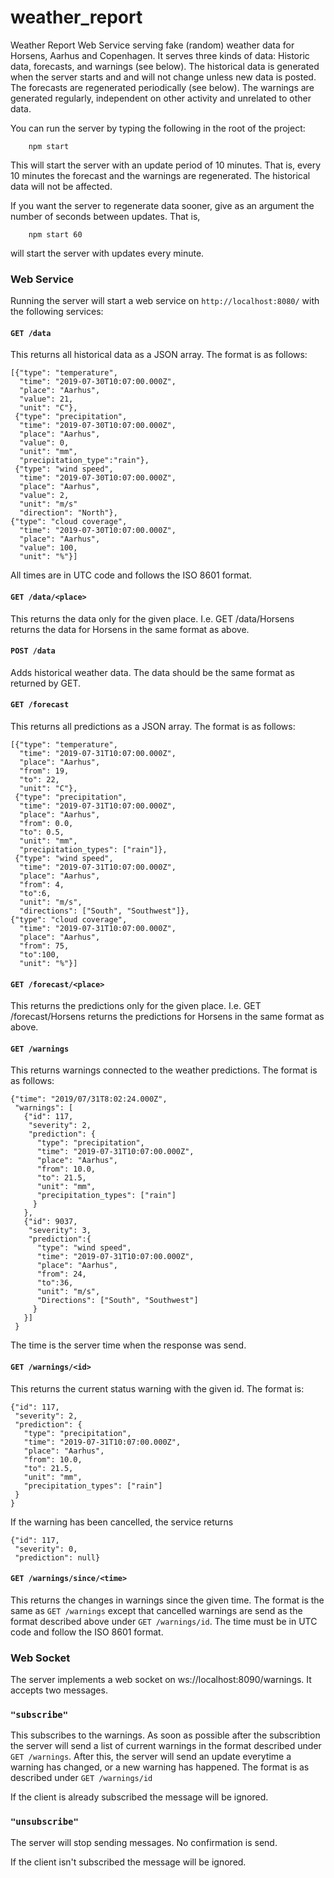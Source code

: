 # weather_report
Weather Report Web Service serving fake (random) weather data for Horsens, Aarhus and Copenhagen. It serves three kinds of data: Historic data, forecasts, and warnings (see below). The historical data is generated when the server starts and and will not change unless new data is posted. The forecasts are regenerated periodically (see below). The warnings are generated regularly, independent on other activity and unrelated to other data.

You can run the server by typing the following in the root of the project:
```
	npm start
  ```
This will start the server with an update period of 10 minutes. That is, every 10 minutes the forecast and the warnings are regenerated. The historical data will not be affected.

If you want the server to regenerate data sooner, give as an argument the number of seconds between updates. That is,
```
	npm start 60
  ```
will start the server with updates every minute.

### Web Service
Running the server will start a web service on `http://localhost:8080/` with the following services:

#### `GET /data`

This returns all historical data as a JSON array. The format is as follows:
```
[{"type": "temperature",
  "time": "2019-07-30T10:07:00.000Z",
  "place": "Aarhus",
  "value": 21,
  "unit": "C"},
 {"type": "precipitation",
  "time": "2019-07-30T10:07:00.000Z",
  "place": "Aarhus",
  "value": 0,
  "unit": "mm",
  "precipitation_type":"rain"},
 {"type": "wind speed",
  "time": "2019-07-30T10:07:00.000Z",
  "place": "Aarhus",
  "value": 2,
  "unit": "m/s"
  "direction": "North"},
{"type": "cloud coverage",
  "time": "2019-07-30T10:07:00.000Z",
  "place": "Aarhus",
  "value": 100,
  "unit": "%"}]
  ```
All times are in UTC code and follows the ISO 8601 format.

#### `GET /data/<place>`
This returns the data only for the given place. I.e. GET /data/Horsens returns the data for Horsens in the same format as above.

#### `POST /data`
Adds historical weather data. The data should be the same format as returned by GET.

#### `GET /forecast`

This returns all predictions as a JSON array. The format is as follows:
```
[{"type": "temperature",
  "time": "2019-07-31T10:07:00.000Z",
  "place": "Aarhus",
  "from": 19,
  "to": 22,
  "unit": "C"},
 {"type": "precipitation",
  "time": "2019-07-31T10:07:00.000Z",
  "place": "Aarhus",
  "from": 0.0,
  "to": 0.5,
  "unit": "mm",
  "precipitation_types": ["rain"]},
 {"type": "wind speed",
  "time": "2019-07-31T10:07:00.000Z",
  "place": "Aarhus",
  "from": 4,
  "to":6,
  "unit": "m/s",
  "directions": ["South", "Southwest"]},
{"type": "cloud coverage",
  "time": "2019-07-31T10:07:00.000Z",
  "place": "Aarhus",
  "from": 75,
  "to":100,
  "unit": "%"}]
  ```

#### `GET /forecast/<place>`
This returns the predictions only for the given place. I.e. GET /forecast/Horsens returns the predictions for Horsens in the same format as above.

#### `GET /warnings`
This returns warnings connected to the weather predictions. The format is as follows:
```
{"time": "2019/07/31T8:02:24.000Z",
 "warnings": [
   {"id": 117,
    "severity": 2,
    "prediction": {
      "type": "precipitation",
      "time": "2019-07-31T10:07:00.000Z",
      "place": "Aarhus",
      "from": 10.0,
      "to": 21.5,
      "unit": "mm",
      "precipitation_types": ["rain"]
     }
   },
   {"id": 9037,
    "severity": 3, 
    "prediction":{
      "type": "wind speed",
      "time": "2019-07-31T10:07:00.000Z",
      "place": "Aarhus",
      "from": 24,
      "to":36,
      "unit": "m/s",
      "Directions": ["South", "Southwest"]
     }
   }]
 }
  ```
The time is the server time when the response was send.

#### `GET /warnings/<id>`
This returns the current status warning with the given id. The format is:
```
{"id": 117,
 "severity": 2,
 "prediction": {
   "type": "precipitation",
   "time": "2019-07-31T10:07:00.000Z",
   "place": "Aarhus",
   "from": 10.0,
   "to": 21.5,
   "unit": "mm",
   "precipitation_types": ["rain"]
 }
}
```

If the warning has been cancelled, the service returns
```
{"id": 117,
 "severity": 0,
 "prediction": null}
  ```

#### `GET /warnings/since/<time>`
This returns the changes in warnings since the given time. The format is the same as `GET /warnings` except that cancelled warnings are send as the format described above under `GET /warnings/id`. The time must be in UTC code and follow the ISO 8601 format.

### Web Socket
The server implements a web socket on ws://localhost:8090/warnings. It accepts two messages.

### `"subscribe"`
This subscribes to the warnings. As soon as possible after the subscribtion the server will send a list of current warnings in the format described under `GET /warnings`. After this, the server will send an update everytime a warning has changed, or a new warning has happened. The format is as described under `GET /warnings/id`

If the client is already subscribed the message will be ignored.

### `"unsubscribe"`
The server will stop sending messages. No confirmation is send.

If the client isn't subscribed the message will be ignored.
